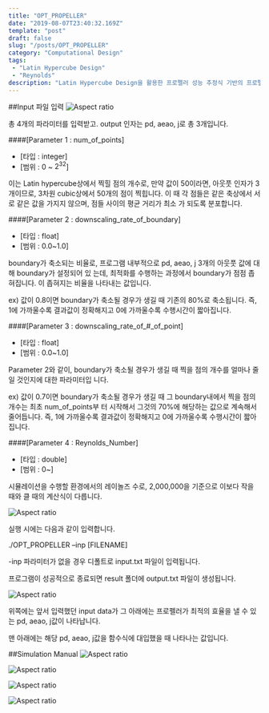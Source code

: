```yaml
---
title: "OPT_PROPELLER"
date: "2019-08-07T23:40:32.169Z"
template: "post"
draft: false
slug: "/posts/OPT_PROPELLER"
category: "Computational Design"
tags: 
 - "Latin Hypercube Design"
 - "Reynolds"
description: "Latin Hypercube Design을 활용한 프로펠러 성능 추정식 기반의 프로펠러 형상 최적화 프로그램 Manual"
---
```

##Input 파일 입력
![Aspect ratio](/media/POST/000024/0.jpg)

총 4개의 파라미터를 입력받고. output 인자는 pd, aeao, j로 총 3개입니다.

####[Parameter 1 : num_of_points]
- [타입 : integer]
- [범위 : 0 ~ $2^{32}$]

이는 Latin hypercube상에서 찍힐 점의 개수로, 만약 값이 50이라면, 아웃풋 인자가 3개이므로, 3차원 cubic상에서
50개의 점이 찍힙니다. 이 때 각 점들은 같은 축상에서 서로 같은 값을 가지지 않으며, 점들 사이의 평균 거리가 최소 가 되도록 분포합니다.

####[Parameter 2 : downscaling_rate_of_boundary] 
- [타입 : float]
- [범위 : 0.0~1.0]

boundary가 축소되는 비율로, 프로그램 내부적으로 pd, aeao, j 3개의 아웃풋 값에 대해 boundary가 설정되어 있 는데, 최적화를 수행하는 과정에서 boundary가 점점 좁혀집니다. 이 좁혀지는 비율을 나타내는 값입니다.

ex) 값이 0.8이면 boundary가 축소될 경우가 생길 때 기존의 80%로 축소됩니다. 즉, 1에 가까울수록 결과값이 정확해지고 0에 가까울수록 수행시간이 짧아집니다.

####[Parameter 3 : downscaling_rate_of_#_of_point] 
- [타입 : float]
- [범위 : 0.0~1.0]

Parameter 2와 같이, boundary가 축소될 경우가 생길 때 찍을 점의 개수를 얼마나 줄일 것인지에 대한 파라미터입 니다.

ex) 값이 0.7이면 boundary가 축소될 경우가 생길 때 그 boundary내에서 찍을 점의 개수는 최초 num_of_points부 터 시작해서 그것의 70%에 해당하는 값으로 계속해서 줄어듭니다. 즉, 1에 가까울수록 결과값이 정확해지고 0에 가까울수록 수행시간이 짧아집니다.


####[Parameter 4 : Reynolds_Number] 
- [타입 : double]
- [범위 : 0~]

시뮬레이션을 수행할 환경에서의 레이놀즈 수로, 2,000,000을 기준으로 이보다 작을 때와 클 때의 계산식이 다릅니다.

![Aspect ratio](/media/POST/000024/1.jpg)

실행 시에는 다음과 같이 입력합니다.

./OPT_PROPELLER –inp [FILENAME]

-inp 파라미터가 없을 경우 디폴트로 input.txt 파일이 입력됩니다.

프로그램이 성공적으로 종료되면 result 폴더에 output.txt 파일이 생성됩니다.

![Aspect ratio](/media/POST/000024/2.jpg)

위쪽에는 앞서 입력했던 input data가 그 아래에는 프로펠러가 최적의 효율을 낼 수 있는 pd, aeao, j값이 나타납니다. 

맨 아래에는 해당 pd, aeao, j값을 함수식에 대입했을 때 나타나는 값입니다.

##Simulation Manual
![Aspect ratio](/media/POST/000024/3.jpg)

![Aspect ratio](/media/POST/000024/4.jpg)

![Aspect ratio](/media/POST/000024/5.jpg)

![Aspect ratio](/media/POST/000024/6.jpg)
